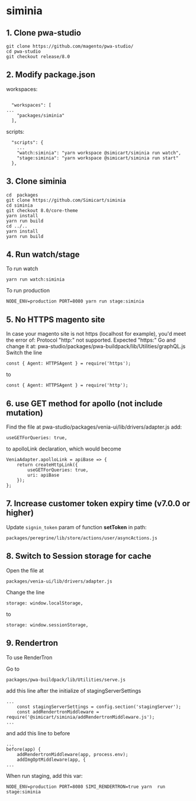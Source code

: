 # siminia

## 1. Clone pwa-studio
```
git clone https://github.com/magento/pwa-studio/
cd pwa-studio
git checkout release/8.0
```

## 2. Modify package.json

workspaces:
```

  "workspaces": [
...
    "packages/siminia"
  ],

```

scripts:

```
  "scripts": {
	...
    "watch:siminia": "yarn workspace @simicart/siminia run watch",
    "stage:siminia": "yarn workspace @simicart/siminia run start"
  },
```
## 3. Clone siminia
```
cd  packages
git clone https://github.com/Simicart/siminia
cd siminia
git checkout 8.0/core-theme
yarn install
yarn run build
cd ../..
yarn install
yarn run build
```
## 4. Run watch/stage
To run watch
```
yarn run watch:siminia
```
To run production
```
NODE_ENV=production PORT=8080 yarn run stage:siminia
```

## 5. No HTTPS magento site
In case your magento site is not https (localhost for example), you'd meet the error of:
Protocol "http:" not supported. Expected "https:"
Go and change it at: pwa-studio/packages/pwa-buildpack/lib/Utilities/graphQL.js
Switch the line
```
const { Agent: HTTPSAgent } = require('https');
```
to
```
const { Agent: HTTPSAgent } = require('http');
```
## 6. use GET method for apollo (not include mutation)
Find the file at pwa-studio/packages/venia-ui/lib/drivers/adapter.js
add:
```
useGETForQueries: true,
```
to apolloLink declaration, which would become
```
VeniaAdapter.apolloLink = apiBase => {
    return createHttpLink({
        useGETForQueries: true,
        uri: apiBase
    });
};
```

## 7. Increase customer token expiry time  (v7.0.0 or higher)
Update `signin_token` param of function <b>setToken</b> in path:
```
packages/peregrine/lib/store/actions/user/asyncActions.js
```
## 8. Switch to Session storage for cache
Open the file at
```
packages/venia-ui/lib/drivers/adapter.js
```
Change the line
```
storage: window.localStorage,
```
to 
```
storage: window.sessionStorage,
```

## 9. Rendertron
To use RenderTron

Go to
```
packages/pwa-buildpack/lib/Utilities/serve.js
```

add this line after the initialize of stagingServerSettings
```
...
    const stagingServerSettings = config.section('stagingServer');
    const addRendertronMiddleware = require('@simicart/siminia/addRendertronMiddleware.js');
...
```

and add this line to before 

```
...
before(app) {
    addRendertronMiddleware(app, process.env);
    addImgOptMiddleware(app, {
...
```

When run staging, add this var:
```
NODE_ENV=production PORT=8080 SIMI_RENDERTRON=true yarn  run stage:siminia
```